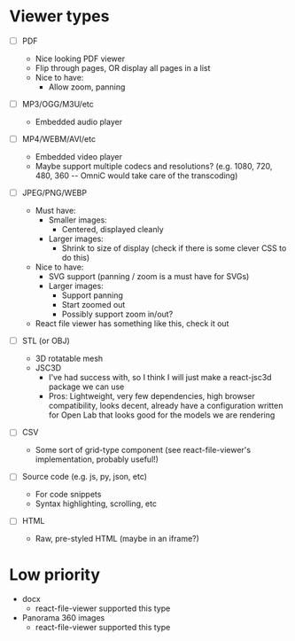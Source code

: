 # Viewer types

- [ ] PDF
    - Nice looking PDF viewer
    - Flip through pages, OR display all pages in a list
    - Nice to have:
        - Allow zoom, panning

- [ ] MP3/OGG/M3U/etc
    - Embedded audio player

- [ ] MP4/WEBM/AVI/etc
    - Embedded video player
    - Maybe support multiple codecs and resolutions? (e.g. 1080, 720, 480, 360
      -- OmniC would take care of the transcoding)

- [ ] JPEG/PNG/WEBP
    - Must have:
        - Smaller images:
            - Centered, displayed cleanly
        - Larger images:
            - Shrink to size of display (check if there is some clever CSS to
              do this)
    - Nice to have:
        - SVG support (panning / zoom is a must have for SVGs)
        - Larger images:
            - Support panning
            - Start zoomed out
            - Possibly support zoom in/out?
    - React file viewer has something like this, check it out

- [ ] STL (or OBJ)
    - 3D rotatable mesh
    - JSC3D
        - I've had success with, so I think I will just make a react-jsc3d
          package we can use
        - Pros: Lightweight, very few dependencies, high browser compatibility,
          looks decent, already have a configuration written for Open Lab that
          looks good for the models we are rendering

- [ ] CSV
    - Some sort of grid-type component (see react-file-viewer's implementation,
      probably useful!)

- [ ] Source code (e.g. js, py, json, etc)
    - For code snippets
    - Syntax highlighting, scrolling, etc

- [ ] HTML
    - Raw, pre-styled HTML (maybe in an iframe?)


# Low priority

- docx
    - react-file-viewer supported this type
- Panorama 360 images
    - react-file-viewer supported this type

